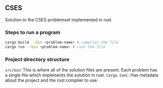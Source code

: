 ## CSES

Solution to the CSES problemset implemented in rust

### Steps to run a program

```bash
cargo build --bin <problem-name> # compiles the file
cargo run --bin <problem-name> # runs the file
```

### Project directory structure

`src/bin`: This is where all of the solution files are present. Each problem has a single file which implements the solution in rust.
`Cargo.toml`: Has metadata about the project and the rust compiler to use.

